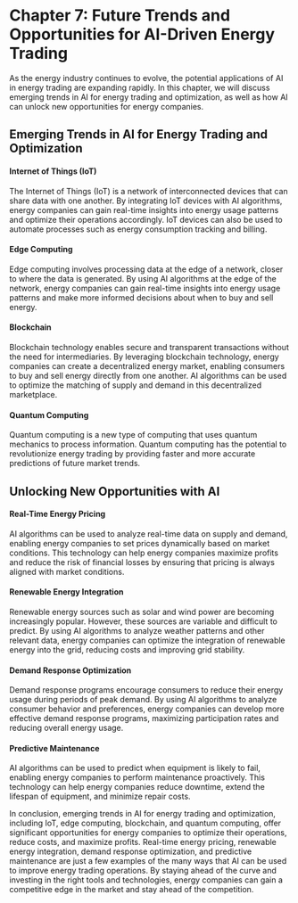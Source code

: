 Chapter 7: Future Trends and Opportunities for AI-Driven Energy Trading
=======================================================================

As the energy industry continues to evolve, the potential applications of AI in energy trading are expanding rapidly. In this chapter, we will discuss emerging trends in AI for energy trading and optimization, as well as how AI can unlock new opportunities for energy companies.

Emerging Trends in AI for Energy Trading and Optimization
---------------------------------------------------------

#### Internet of Things (IoT)

The Internet of Things (IoT) is a network of interconnected devices that can share data with one another. By integrating IoT devices with AI algorithms, energy companies can gain real-time insights into energy usage patterns and optimize their operations accordingly. IoT devices can also be used to automate processes such as energy consumption tracking and billing.

#### Edge Computing

Edge computing involves processing data at the edge of a network, closer to where the data is generated. By using AI algorithms at the edge of the network, energy companies can gain real-time insights into energy usage patterns and make more informed decisions about when to buy and sell energy.

#### Blockchain

Blockchain technology enables secure and transparent transactions without the need for intermediaries. By leveraging blockchain technology, energy companies can create a decentralized energy market, enabling consumers to buy and sell energy directly from one another. AI algorithms can be used to optimize the matching of supply and demand in this decentralized marketplace.

#### Quantum Computing

Quantum computing is a new type of computing that uses quantum mechanics to process information. Quantum computing has the potential to revolutionize energy trading by providing faster and more accurate predictions of future market trends.

Unlocking New Opportunities with AI
-----------------------------------

#### Real-Time Energy Pricing

AI algorithms can be used to analyze real-time data on supply and demand, enabling energy companies to set prices dynamically based on market conditions. This technology can help energy companies maximize profits and reduce the risk of financial losses by ensuring that pricing is always aligned with market conditions.

#### Renewable Energy Integration

Renewable energy sources such as solar and wind power are becoming increasingly popular. However, these sources are variable and difficult to predict. By using AI algorithms to analyze weather patterns and other relevant data, energy companies can optimize the integration of renewable energy into the grid, reducing costs and improving grid stability.

#### Demand Response Optimization

Demand response programs encourage consumers to reduce their energy usage during periods of peak demand. By using AI algorithms to analyze consumer behavior and preferences, energy companies can develop more effective demand response programs, maximizing participation rates and reducing overall energy usage.

#### Predictive Maintenance

AI algorithms can be used to predict when equipment is likely to fail, enabling energy companies to perform maintenance proactively. This technology can help energy companies reduce downtime, extend the lifespan of equipment, and minimize repair costs.

In conclusion, emerging trends in AI for energy trading and optimization, including IoT, edge computing, blockchain, and quantum computing, offer significant opportunities for energy companies to optimize their operations, reduce costs, and maximize profits. Real-time energy pricing, renewable energy integration, demand response optimization, and predictive maintenance are just a few examples of the many ways that AI can be used to improve energy trading operations. By staying ahead of the curve and investing in the right tools and technologies, energy companies can gain a competitive edge in the market and stay ahead of the competition.



